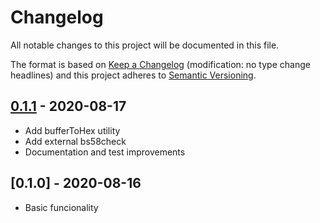 # Changelog

All notable changes to this project will be documented in this file.

The format is based on [Keep a Changelog](http://keepachangelog.com/en/1.0.0/)
(modification: no type change headlines) and this project adheres to
[Semantic Versioning](http://semver.org/spec/v2.0.0.html).

## [0.1.1] - 2020-08-17

- Add bufferToHex utility
- Add external bs58check
- Documentation and test improvements

[0.1.1]: https://github.com/StylusFrost/flureejs-utils/compare/v0.1.0...v0.1.1

## [0.1.0] - 2020-08-16

- Basic funcionality
